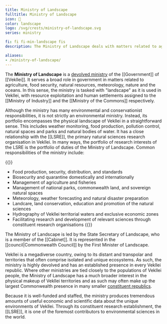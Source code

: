 ```yaml
---
title: Ministry of Landscape
fulltitle: Ministry of Landscape
icon: 🌋
color: landscape
logo: /svg/crests/ministry-of-landscape.svg
series: ministry

fi: fi fi-min-landscape fis
description: The Ministry of Landscape deals with matters related to agriculture, food security, nature, meteorology and the oceans.

aliases:
- /ministry-of-landscape/
---
```

The <span class="fi fi-min-landscape fis"></span> **Ministry of Landscape** is a [devolved ministry](/ministries/) of the [[Government]] of [[Vekllei]]. It serves a broad role in government in matters related to agriculture, food security, natural resources, meteorology, nature and the oceans. In this sense, the ministry is tasked with "landscape" as it is used in Vekllei, with resource exploitation and human settlements assigned to the [[Ministry of Industry]] and the [[Ministry of the Commons]] respectively.

Although the ministry has many environmental and conservationist responsibilities, it is not strictly an environmental ministry. Instead, its portfolio encompasses the physical landscape of Vekllei in a straightforward sense. This includes weather monitoring, food production, pollution control, natural spaces and parks and natural bodies of water. It has a close relationship with the [[LSRE]], the primary natural sciences research organisation in Vekllei. In many ways, the portfolio of research interests of the LSRE is the portfolio of duties of the Ministry of Landscape. Common responsibilities of the ministry include:

{{<note>}}
* Food production, security, distribution, and standards
* Biosecurity and quarantine domestically and internationally
* Management of agriculture and fisheries
* Management of national parks, commonwealth land, and sovereign natural spaces
* Meteorology, weather forecasting and natural disaster preparation
* Landcare, land conservation, education and promotion of the natural sciences
* Hydrography of Vekllei territorial waters and exclusive economic zones
* Facilitating research and development of relevant sciences through constituent research organisations
{{</note>}}

The Ministry of Landscape is led by the State Secretary of Landscape, who is a member of the [[Cabinet]]. It is represented in the [[council|Commonwealth Council]] by the First Minister of Landscape.

Vekllei is a megadiverse country, owing to its distant and transpolar and territories that often comprise isolated and unique ecosystems. As such, the ministry is highly devolved and has an established presence in every Vekllei republic. Where other ministries are tied closely to the populations of Vekllei people, the Ministry of Landscape has a much broader interest in the physical makeup of Vekllei territories and as such may often make up the largest Commonwealth presence in many smaller [constituent republics](/republics/).

Because it is well-funded and staffed, the ministry produces tremendous amounts of useful economic and scientific data about the unique environments of Vekllei. Through its constituent research establishment, the [[LSRE]], it is one of the foremost contributors to environmental sciences in the world.